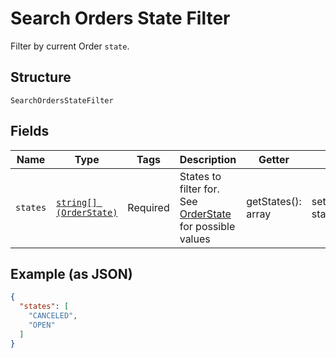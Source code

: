 
# Search Orders State Filter

Filter by current Order `state`.

## Structure

`SearchOrdersStateFilter`

## Fields

| Name | Type | Tags | Description | Getter | Setter |
|  --- | --- | --- | --- | --- | --- |
| `states` | [`string[] (OrderState)`](/doc/models/order-state.md) | Required | States to filter for.<br>See [OrderState](#type-orderstate) for possible values | getStates(): array | setStates(array states): void |

## Example (as JSON)

```json
{
  "states": [
    "CANCELED",
    "OPEN"
  ]
}
```

